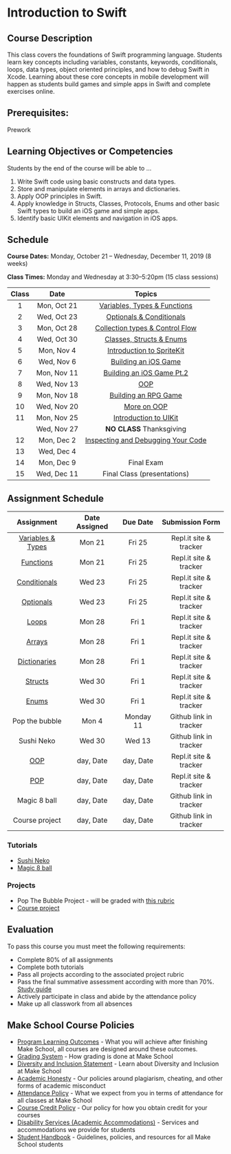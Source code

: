 # Introduction to Swift

## Course Description

This class covers the foundations of Swift programming language. Students learn key concepts including variables, constants, keywords, conditionals, loops, data types, object oriented principles, and how to debug Swift in Xcode. Learning about these core concepts in mobile development will happen as students build games and simple apps in Swift and complete exercises online.

## Prerequisites:

Prework <br>

## Learning Objectives or Competencies

Students by the end of the course will be able to ...

1. Write Swift code using basic constructs and data types.
1. Store and manipulate elements in arrays and dictionaries.
1. Apply OOP principles in Swift.
1. Apply knowledge in Structs, Classes, Protocols, Enums and other basic Swift types to build an iOS game and simple apps.
1. Identify basic UIKit elements and navigation in iOS apps.

## Schedule

**Course Dates:** Monday, October 21 – Wednesday, December 11, 2019 (8 weeks)

**Class Times:** Monday and Wednesday at 3:30–5:20pm (15 class sessions)

| Class |          Date          |                 Topics                  |
|:-----:|:----------------------:|:---------------------------------------:|
|  1    |   Mon, Oct 21    | [Variables, Types & Functions]       |
|  2    |   Wed, Oct 23    | [Optionals & Conditionals]           |
|  3    |   Mon, Oct 28    | [Collection types & Control Flow]    |
|  4    |   Wed, Oct 30    | [Classes, Structs & Enums]           |
|  5    |   Mon, Nov 4     | [Introduction to SpriteKit]          |
|  6    |   Wed, Nov 6     | [Building an iOS Game]               |
|  7    |   Mon, Nov 11    | [Building an iOS Game Pt.2]          |
|  8    |   Wed, Nov 13	   | [OOP]                                |
|  9    |   Mon, Nov 18    | [Building an RPG Game]               |
|  10   |   Wed, Nov 20    | [More on OOP]                        |
|  11   |   Mon, Nov 25    | [Introduction to UIKit]              |
|       |   Wed, Nov 27    | **NO CLASS** Thanksgiving            |
|  12   |   Mon, Dec 2     | [Inspecting and Debugging Your Code] |
|  13   |   Wed, Dec 4     |                                      |
|  14   |   Mon, Dec 9	   | Final Exam                           |
|  15   |   Wed, Dec 11    | Final Class (presentations)          |

[Variables, Types & Functions]: Lessons/01-Variables-Types-&-Functions/README.md
[Optionals & Conditionals]: Lessons/02-Optionals-&-Conditionals/README.md
[Collection types & Control Flow]: Lessons/03-Arrays-Loops-Dictionaries/README.md
[Classes, Structs & Enums]: Lessons/04-Classes-Structs-Enums/README.md
[Introduction to SpriteKit]: Lessons/05-Introduction-to-SpriteKit/README.md
[Building an iOS Game]: Lessons/06-Building-an-iOS-Game/README.md
[Building an iOS Game Pt.2]: Lessons/07-Building-an-iOS-Game-Part-2/README.md
[OOP]: Lessons/08-Introduction-To-OOP-In-Games/README.md
[Building an RPG Game]: Lessons/09-OOP-in-Games-Structs-&-Protocols/README.md
[More on OOP]: Lessons/10-Build-an-RPG-Game/README.md
[Introduction to UIKit]: Lessons/11-Introduction-to-iOS-App-Development-and-UIKit/README.md
[Inspecting and Debugging Your Code]: Lessons/13-Inspecting-And-Debugging-Your-Code/README.md

## Assignment Schedule

|            Assignment                 | Date Assigned |   Due Date   |            Submission Form           |
|:-------------------------------------:|:-------------:|:------------:|:------------------------------------:|
| [Variables & Types](https://repl.it/classroom/invite/YcFKUQ4)    | Mon 21 | Fri 25 | Repl.it site & tracker |
| [Functions](https://repl.it/classroom/invite/ghUSdYG)            | Mon 21 | Fri 25 | Repl.it site & tracker |
| [Conditionals](https://repl.it/classroom/invite/YcGNSq7)         | Wed 23 | Fri 25 | Repl.it site & tracker |
| [Optionals](https://repl.it/classroom/invite/YhH356u)            | Wed 23 | Fri 25 | Repl.it site & tracker |
| [Loops](https://repl.it/classroom/invite/YcITQAd)                | Mon 28 | Fri 1  | Repl.it site & tracker |
| [Arrays](https://repl.it/classroom/invite/YcJWOag)               | Mon 28 | Fri 1  | Repl.it site & tracker |
| [Dictionaries](https://repl.it/classroom/invite/0J90Ejp)         | Mon 28 | Fri 1  | Repl.it site & tracker |
| [Structs](https://repl.it/classroom/invite/YcKZNKj)              | Wed 30 | Fri 1  | Repl.it site & tracker |
| [Enums](https://repl.it/classroom/invite/YcL2Lkm)                | Wed 30 | Fri 1  | Repl.it site & tracker |
| Pop the bubble                                                   | Mon 4 | Monday 11 | Github link in tracker |
| Sushi Neko                                                       | Wed 30 | Wed 13 | Github link in tracker |
| [OOP](https://repl.it/classroom/invite/ZpclEej)                  | day, Date | day, Date | Repl.it site & tracker |
| [POP](https://repl.it/classroom/invite/0FruFZO)                  | day, Date | day, Date | Repl.it site & tracker |
| Magic 8 ball                                                     | day, Date | day, Date | Github link in tracker |
| Course project                                                   | day, Date | day, Date | Github link in tracker |

### Tutorials

- [Sushi Neko](https://www.makeschool.com/academy/track/learn-to-clone-timberman-with-spritekit-and-swift-4)
- [Magic 8 ball](https://www.makeschool.com/academy/track/learn-how-to-build-apps--magic-8-ball)

### Projects

- Pop The Bubble Project - will be graded with [this rubric](https://docs.google.com/document/d/1JEKPGv1ve1Zoq246WEgb9N8WuNkcWasjqnp3CF3kY_g/edit?usp=sharing)
- [Course project]()
<!--- - Independent project. [Rubric](https://docs.google.com/document/d/1vEAeNCwbG9OHmLzYCuV2VzmG0aC2VQdDLoypzXdALj4/edit?usp=sharing) --->

## Evaluation

To pass this course you must meet the following requirements:

- Complete 80% of all assignments
- Complete both tutorials
- Pass all projects according to the associated project rubric
- Pass the final summative assessment according with more than 70%. [Study guide](ADD_STUDY_GUIDE_LNK)
- Actively participate in class and abide by the attendance policy
- Make up all classwork from all absences

## Make School Course Policies

- [Program Learning Outcomes](https://make.sc/program-learning-outcomes) - What you will achieve after finishing Make School, all courses are designed around these outcomes.
- [Grading System](https://make.sc/grading-system) - How grading is done at Make School
- [Diversity and Inclusion Statement](https://make.sc/diversity-and-inclusion-statement) - Learn about Diversity and Inclusion at Make School
- [Academic Honesty](https://make.sc/academic-honesty-policy) - Our policies around plagiarism, cheating, and other forms of academic misconduct
- [Attendance Policy](https://make.sc/attendance-policy) - What we expect from you in terms of attendance for all classes at Make School
- [Course Credit Policy](https://make.sc/course-credit-policy) - Our policy for how you obtain credit for your courses
- [Disability Services (Academic Accommodations)](https://make.sc/disability-services) - Services and accommodations we provide for students
- [Student Handbook](https://make.sc/student-handbook) - Guidelines, policies, and resources for all Make School students
